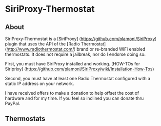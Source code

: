 SiriProxy-Thermostat
====================

About
-----

SiriProxy-Thermostat is a [SiriProxy] (https://github.com/plamoni/SiriProxy) plugin that uses the API of the [Radio Thermostat] (http://www.radiothermostat.com/) brand or re-branded WiFi enabled thermostats. It does not require a jailbreak, nor do I endorse doing so.  

First, you must have SiriProxy installed and working.  [HOW-TOs for Siriprixy] (https://github.com/plamoni/SiriProxy/wiki/Installation-How-Tos) 

Second, you must have at least one Radio Thermostat configured with a static IP address on your network.  

I have received offers to make a donation to help offset the cost of hardware and for my time.  If you feel so inclined you can donate thru PayPal.  


Thermostats
-----------  
